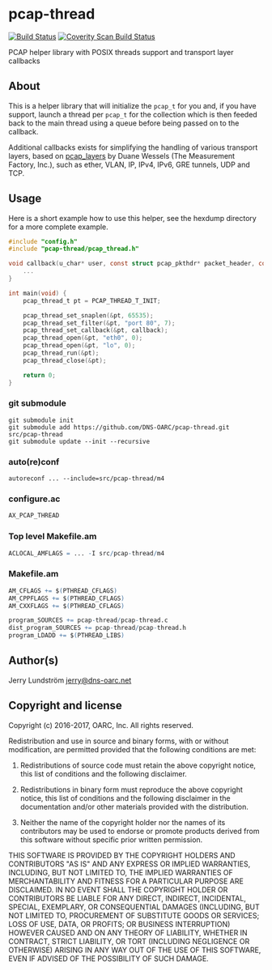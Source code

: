 # pcap-thread

[![Build Status](https://travis-ci.org/DNS-OARC/pcap-thread.svg?branch=develop)](https://travis-ci.org/DNS-OARC/pcap-thread) [![Coverity Scan Build Status](https://scan.coverity.com/projects/10010/badge.svg)](https://scan.coverity.com/projects/dns-oarc-pcap-thread)

PCAP helper library with POSIX threads support and transport layer callbacks

## About

This is a helper library that will initialize the `pcap_t` for you and,
if you have support, launch a thread per `pcap_t` for the collection which
is then feeded back to the main thread using a queue before being passed on
to the callback.

Additional callbacks exists for simplifying the handling of various transport
layers, based on [pcap_layers](https://github.com/wessels/pcap_layers) by
Duane Wessels (The Measurement Factory, Inc.), such as ether, VLAN, IP, IPv4,
IPv6, GRE tunnels, UDP and TCP.

## Usage

Here is a short example how to use this helper, see the hexdump directory
for a more complete example.

```c
#include "config.h"
#include "pcap-thread/pcap_thread.h"

void callback(u_char* user, const struct pcap_pkthdr* packet_header, const u_char* packet, int datalink_type) {
    ...
}

int main(void) {
    pcap_thread_t pt = PCAP_THREAD_T_INIT;

    pcap_thread_set_snaplen(&pt, 65535);
    pcap_thread_set_filter(&pt, "port 80", 7);
    pcap_thread_set_callback(&pt, callback);
    pcap_thread_open(&pt, "eth0", 0);
    pcap_thread_open(&pt, "lo", 0);
    pcap_thread_run(&pt);
    pcap_thread_close(&pt);

    return 0;
}
```

### git submodule

```shell
git submodule init
git submodule add https://github.com/DNS-OARC/pcap-thread.git src/pcap-thread
git submodule update --init --recursive
```

### auto(re)conf

```shell
autoreconf ... --include=src/pcap-thread/m4
```

### configure.ac

```m4
AX_PCAP_THREAD
```

### Top level Makefile.am

```m4
ACLOCAL_AMFLAGS = ... -I src/pcap-thread/m4
```

### Makefile.am

```m4
AM_CFLAGS += $(PTHREAD_CFLAGS)
AM_CPPFLAGS += $(PTHREAD_CFLAGS)
AM_CXXFLAGS += $(PTHREAD_CFLAGS)

program_SOURCES += pcap-thread/pcap-thread.c
dist_program_SOURCES += pcap-thread/pcap-thread.h
program_LDADD += $(PTHREAD_LIBS)
```

## Author(s)

Jerry Lundström <jerry@dns-oarc.net>

## Copyright and license

Copyright (c) 2016-2017, OARC, Inc.
All rights reserved.

Redistribution and use in source and binary forms, with or without
modification, are permitted provided that the following conditions
are met:

1. Redistributions of source code must retain the above copyright
   notice, this list of conditions and the following disclaimer.

2. Redistributions in binary form must reproduce the above copyright
   notice, this list of conditions and the following disclaimer in
   the documentation and/or other materials provided with the
   distribution.

3. Neither the name of the copyright holder nor the names of its
   contributors may be used to endorse or promote products derived
   from this software without specific prior written permission.

THIS SOFTWARE IS PROVIDED BY THE COPYRIGHT HOLDERS AND CONTRIBUTORS
"AS IS" AND ANY EXPRESS OR IMPLIED WARRANTIES, INCLUDING, BUT NOT
LIMITED TO, THE IMPLIED WARRANTIES OF MERCHANTABILITY AND FITNESS
FOR A PARTICULAR PURPOSE ARE DISCLAIMED. IN NO EVENT SHALL THE
COPYRIGHT HOLDER OR CONTRIBUTORS BE LIABLE FOR ANY DIRECT, INDIRECT,
INCIDENTAL, SPECIAL, EXEMPLARY, OR CONSEQUENTIAL DAMAGES (INCLUDING,
BUT NOT LIMITED TO, PROCUREMENT OF SUBSTITUTE GOODS OR SERVICES;
LOSS OF USE, DATA, OR PROFITS; OR BUSINESS INTERRUPTION) HOWEVER
CAUSED AND ON ANY THEORY OF LIABILITY, WHETHER IN CONTRACT, STRICT
LIABILITY, OR TORT (INCLUDING NEGLIGENCE OR OTHERWISE) ARISING IN
ANY WAY OUT OF THE USE OF THIS SOFTWARE, EVEN IF ADVISED OF THE
POSSIBILITY OF SUCH DAMAGE.
